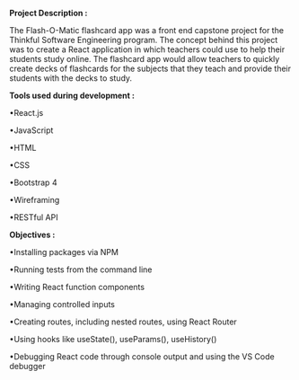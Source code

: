 **Project Description :**


The Flash-O-Matic flashcard app was a front end capstone project for the Thinkful Software Engineering program. The concept behind this project was to create a React application in which teachers could use to help their students study online. The flashcard app would allow teachers to quickly create decks of flashcards for the subjects that they teach and provide their students with the decks to study.



**Tools used during development :**

•React.js

•JavaScript

•HTML

•CSS

•Bootstrap 4

•Wireframing

•RESTful API



**Objectives :**


•Installing packages via NPM

•Running tests from the command line

•Writing React function components

•Managing controlled inputs

•Creating routes, including nested routes, using React Router

•Using hooks like useState(), useParams(), useHistory()

•Debugging React code through console output and using the VS Code debugger

